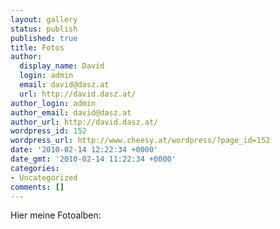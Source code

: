 ```yaml
---
layout: gallery
status: publish
published: true
title: Fotos
author:
  display_name: David
  login: admin
  email: david@dasz.at
  url: http://david.dasz.at/
author_login: admin
author_email: david@dasz.at
author_url: http://david.dasz.at/
wordpress_id: 152
wordpress_url: http://www.cheesy.at/wordpress/?page_id=152
date: '2010-02-14 12:22:34 +0000'
date_gmt: '2010-02-14 11:22:34 +0000'
categories:
- Uncategorized
comments: []
---
```

Hier meine Fotoalben:
